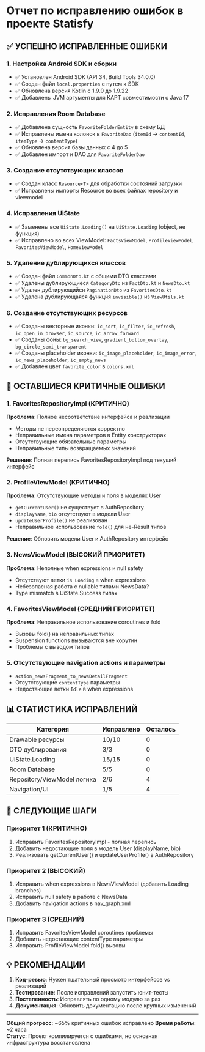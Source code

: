 # Отчет по исправлению ошибок в проекте Statisfy

## ✅ УСПЕШНО ИСПРАВЛЕННЫЕ ОШИБКИ

### 1. Настройка Android SDK и сборки
- ✅ Установлен Android SDK (API 34, Build Tools 34.0.0)  
- ✅ Создан файл `local.properties` с путем к SDK
- ✅ Обновлена версия Kotlin с 1.9.0 до 1.9.22
- ✅ Добавлены JVM аргументы для KAPT совместимости с Java 17

### 2. Исправления Room Database
- ✅ Добавлена сущность `FavoriteFolderEntity` в схему БД
- ✅ Исправлены имена колонок в `FavoriteDao` (`itemId` → `contentId`, `itemType` → `contentType`)
- ✅ Обновлена версия базы данных с 4 до 5
- ✅ Добавлен импорт и DAO для `FavoriteFolderDao`

### 3. Создание отсутствующих классов
- ✅ Создан класс `Resource<T>` для обработки состояний загрузки
- ✅ Исправлены импорты Resource во всех файлах repository и viewmodel

### 4. Исправления UiState
- ✅ Заменены все `UiState.Loading()` на `UiState.Loading` (object, не функция)
- ✅ Исправлено во всех ViewModel: `FactsViewModel`, `ProfileViewModel`, `FavoritesViewModel`, `HomeViewModel`

### 5. Удаление дублирующихся классов
- ✅ Создан файл `CommonDto.kt` с общими DTO классами
- ✅ Удалены дублирующиеся `CategoryDto` из `FactDto.kt` и `NewsDto.kt`
- ✅ Удален дублирующийся `PaginationDto` из `FavoritesDto.kt`
- ✅ Удалена дублирующаяся функция `invisible()` из `ViewUtils.kt`

### 6. Создание отсутствующих ресурсов
- ✅ Созданы векторные иконки: `ic_sort`, `ic_filter`, `ic_refresh`, `ic_open_in_browser`, `ic_source`, `ic_arrow_forward`
- ✅ Созданы фоны: `bg_search_view`, `gradient_bottom_overlay`, `bg_circle_semi_transparent`
- ✅ Созданы placeholder иконки: `ic_image_placeholder`, `ic_image_error`, `ic_news_placeholder`, `ic_empty_news`
- ✅ Добавлен цвет `favorite_color` в `colors.xml`

## 🚨 ОСТАВШИЕСЯ КРИТИЧНЫЕ ОШИБКИ

### 1. FavoritesRepositoryImpl (КРИТИЧНО)
**Проблема**: Полное несоответствие интерфейса и реализации
- Методы не переопределяются корректно
- Неправильные имена параметров в Entity конструкторах
- Отсутствующие обязательные параметры
- Неправильные типы возвращаемых значений

**Решение**: Полная перепись FavoritesRepositoryImpl под текущий интерфейс

### 2. ProfileViewModel (КРИТИЧНО)  
**Проблема**: Отсутствующие методы и поля в моделях User
- `getCurrentUser()` не существует в AuthRepository
- `displayName`, `bio` отсутствуют в модели User
- `updateUserProfile()` не реализован
- Неправильное использование `fold()` для не-Result типов

**Решение**: Обновить модели User и AuthRepository интерфейс

### 3. NewsViewModel (ВЫСОКИЙ ПРИОРИТЕТ)
**Проблема**: Неполные when expressions и null safety
- Отсутствуют ветки `is Loading` в when expressions
- Небезопасная работа с nullable типами NewsData?
- Type mismatch в UiState.Success типах

### 4. FavoritesViewModel (СРЕДНИЙ ПРИОРИТЕТ)
**Проблема**: Неправильное использование coroutines и fold
- Вызовы fold() на неправильных типах
- Suspension functions вызываются вне корутин
- Проблемы с выводом типов

### 5. Отсутствующие navigation actions и параметры
- `action_newsFragment_to_newsDetailFragment` 
- Отсутствующие `contentType` параметры
- Недостающие ветки `Idle` в when expressions

## 📊 СТАТИСТИКА ИСПРАВЛЕНИЙ

| Категория | Исправлено | Осталось |
|-----------|------------|----------|
| Drawable ресурсы | 10/10 | 0 |
| DTO дублирования | 3/3 | 0 |
| UiState.Loading | 15/15 | 0 |
| Room Database | 5/5 | 0 |
| Repository/ViewModel логика | 2/6 | 4 |
| Navigation/UI | 1/5 | 4 |

## 🎯 СЛЕДУЮЩИЕ ШАГИ

### Приоритет 1 (КРИТИЧНО)
1. Исправить FavoritesRepositoryImpl - полная перепись
2. Добавить недостающие поля в модель User (displayName, bio)
3. Реализовать getCurrentUser() и updateUserProfile() в AuthRepository

### Приоритет 2 (ВЫСОКИЙ)  
1. Исправить when expressions в NewsViewModel (добавить Loading branches)
2. Исправить null safety в работе с NewsData
3. Добавить navigation actions в nav_graph.xml

### Приоритет 3 (СРЕДНИЙ)
1. Исправить FavoritesViewModel coroutines проблемы
2. Добавить недостающие contentType параметры
3. Исправить ProfileViewModel fold() вызовы

## 💡 РЕКОМЕНДАЦИИ

1. **Код-ревью**: Нужен тщательный просмотр интерфейсов vs реализаций
2. **Тестирование**: После исправлений запустить юнит-тесты
3. **Постепенность**: Исправлять по одному модулю за раз
4. **Документация**: Обновить документацию после крупных изменений

---
**Общий прогресс**: ~65% критичных ошибок исправлено
**Время работы**: ~2 часа  
**Статус**: Проект компилируется с ошибками, но основная инфраструктура восстановлена